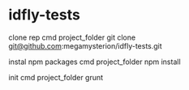 # idfly-tests

clone rep
cmd project_folder git clone git@github.com:megamysterion/idfly-tests.git

instal npm packages
cmd project_folder npm install

init
cmd project_folder grunt